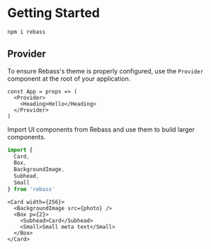 
# Getting Started

```sh
npm i rebass
```

## Provider

To ensure Rebass's theme is properly configured, use the `Provider` component at the root of your application.

```live
const App = props => (
  <Provider>
    <Heading>Hello</Heading>
  </Provider>
)
```

Import UI components from Rebass and use them to build larger components.

```js
import {
  Card,
  Box,
  BackgroundImage,
  Subhead,
  Small
} from 'rebass'
```

```live
<Card width={256}>
  <BackgroundImage src={photo} />
  <Box p={2}>
    <Subhead>Card</Subhead>
    <Small>Small meta text</Small>
  </Box>
</Card>
```
